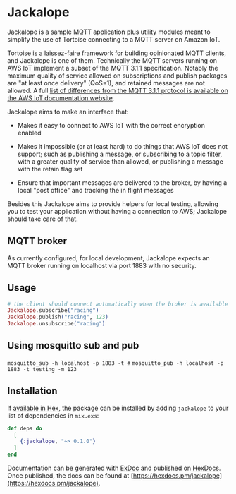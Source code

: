 # Jackalope

Jackalope is a sample MQTT application plus utility modules meant to
simplify the use of Tortoise connecting to a MQTT server on Amazon
IoT.

Tortoise is a laissez-faire framework for building opinionated MQTT
clients, and Jackalope is one of them. Technically the MQTT servers
running on AWS IoT implement a subset of the MQTT 3.1.1
specification. Notably the maximum quality of service allowed on
subscriptions and publish packages are "at least once delivery"
(QoS=1), and retained messages are not allowed. A full [list of
differences from the MQTT 3.1.1 protocol is available on the AWS IoT
documentation website][mqtt-diff].

[mqtt-diff]: https://docs.aws.amazon.com/iot/latest/developerguide/mqtt.html#mqtt-differences

Jackalope aims to make an interface that:

- Makes it easy to connect to AWS IoT with the correct encryption
  enabled

- Makes it impossible (or at least hard) to do things that AWS IoT
  does not support; such as publishing a message, or subscribing to a
  topic filter, with a greater quality of service than allowed, or
  publishing a message with the retain flag set

- Ensure that important messages are delivered to the broker, by
  having a local "post office" and tracking the in flight messages

Besides this Jackalope aims to provide helpers for local testing,
allowing you to test your application without having a connection to
AWS; Jackalope should take care of that.

## MQTT broker

As currently configured, for local development, Jackalope expects an
MQTT broker running on localhost via port 1883 with no security.

## Usage

```elixir
# the client should connect automatically when the broker is available
Jackalope.subscribe("racing")
Jackalope.publish("racing", 123)
Jackalope.unsubscribe("racing")
```

## Using mosquitto sub and pub

`mosquitto_sub -h localhost -p 1883 -t #`
`mosquitto_pub -h localhost -p 1883 -t testing -m 123`

## Installation

If [available in Hex](https://hex.pm/docs/publish), the package can be
installed by adding `jackalope` to your list of dependencies in
`mix.exs`:

```elixir
def deps do
  [
    {:jackalope, "~> 0.1.0"}
  ]
end
```

Documentation can be generated with [ExDoc](https://github.com/elixir-lang/ex_doc)
and published on [HexDocs](https://hexdocs.pm). Once published, the docs can
be found at [https://hexdocs.pm/jackalope](https://hexdocs.pm/jackalope).

